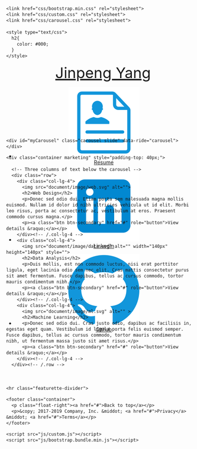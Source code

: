 <!DOCTYPE html>
<html lang="en">
  <head>
    <meta charset="UTF-8">
    <meta http-equiv="X-UA-Compatible" content="IE=edge">
    <meta name="viewport" content="width=device-width, initial-scale=1, maximum-scale=1, user-scalable=no">
    <title>Jinpeng Yang</title>
    
    <link href="css/bootstrap.min.css" rel="stylesheet">
    <link href="css/custom.css" rel="stylesheet">
    <link href="css/carousel.css" rel="stylesheet">

    <style type="text/css">
      h2{
        color: #000;
      }
    </style>
  </head>
      
  <body>
    <header>
      <nav class="navbar navbar-expand-sm navbar-dark fixed-top bg-dark">
        <div class='container'>
          <a class="navbar-brand" href="#" style="font-size: 40px; margin-left: 20px">Jinpeng Yang</a>
            <ul class="navbar-nav navbar-right" style="height: 80px;">
            <li class="nav-item active">
              <a class="nav-link" href="document/file/Resume.pdf">
                <figure class="figure text-center">
                  <img class="figure-img img-rounded w-50" src="document/image/resume.svg" alt=""><figcaption class='figure-caption'><span>Resume</span></figcaption>
                </figure>
              </a>
            </li>
            <li class="nav-item active">
              <a class="nav-link" href="https://www.linkedin.com/in/jinpengyang/">
                <figure class="figure text-center">
                  <img class="figure-img img-responsive img-rounded w-50" src="document/image/linkedin.svg" alt="">
                  <figcaption class='figure-caption'><span>LinkedIn</span></figcaption>
                </figure>
              </a>
            </li>
            <li class="nav-item active">
              <a class="nav-link" href="https://github.com/FredYang201?tab=repositories">
                <figure class="figure text-center">
                  <img class="figure-img img-responsive img-rounded w-50" src="document/image/github.svg" alt="">
                  <figcaption class='figure-caption'><span>Github</span></figcaption>
                </figure>
              </a>
            </li>
          </ul>
        </div>
      </nav>
    </header>

  <main role="main">

    <div id="myCarousel" class="carousel slide" data-ride="carousel">
    </div>


  <!-- Marketing messaging and featurettes
  ================================================== -->
  <!-- Wrap the rest of the page in another container to center all the content. -->

    <div class="container marketing" style="padding-top: 40px;">

      <!-- Three columns of text below the carousel -->
      <div class="row">
        <div class="col-lg-4">
          <img src="document/image/web.svg" alt="">
          <h2>Web Design</h2>
          <p>Donec sed odio dui. Etiam porta sem malesuada magna mollis euismod. Nullam id dolor id nibh ultricies vehicula ut id elit. Morbi leo risus, porta ac consectetur ac, vestibulum at eros. Praesent commodo cursus magna.</p>
          <p><a class="btn btn-secondary" href="#" role="button">View details &raquo;</a></p>
        </div><!-- /.col-lg-4 -->
        <div class="col-lg-4">
          <img src="document/image/data.svg" alt="" width="140px" height="140px" style="">
          <h2>Data Analysis</h2>
          <p>Duis mollis, est non commodo luctus, nisi erat porttitor ligula, eget lacinia odio sem nec elit. Cras mattis consectetur purus sit amet fermentum. Fusce dapibus, tellus ac cursus commodo, tortor mauris condimentum nibh.</p>
          <p><a class="btn btn-secondary" href="#" role="button">View details &raquo;</a></p>
        </div><!-- /.col-lg-4 -->
        <div class="col-lg-4">
          <img src="document/image/ml.svg" alt="" >
          <h2>Machine Learning</h2>
          <p>Donec sed odio dui. Cras justo odio, dapibus ac facilisis in, egestas eget quam. Vestibulum id ligula porta felis euismod semper. Fusce dapibus, tellus ac cursus commodo, tortor mauris condimentum nibh, ut fermentum massa justo sit amet risus.</p>
          <p><a class="btn btn-secondary" href="#" role="button">View details &raquo;</a></p>
        </div><!-- /.col-lg-4 -->
      </div><!-- /.row -->



    <hr class="featurette-divider">
  </div><!-- /.container -->


  <!-- FOOTER -->
    <footer class="container">
      <p class="float-right"><a href="#">Back to top</a></p>
      <p>&copy; 2017-2019 Company, Inc. &middot; <a href="#">Privacy</a> &middot; <a href="#">Terms</a></p>
    </footer>
  </main>  


    <script src="js/custom.js"></script>
    <script src="js/bootstrap.bundle.min.js"></script>
  </body>
</html>
